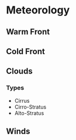 # Meteorology

## Warm Front

## Cold Front

## Clouds

### Types

- Cirrus
- Cirro-Stratus
- Alto-Stratus

## Winds

